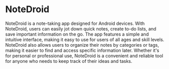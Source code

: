 # NoteDroid
NoteDroid is a note-taking app designed for Android devices. With NoteDroid, users can easily jot down quick notes, create to-do lists, and save important information on the go. 
The app features a simple and intuitive interface, making it easy to use for users of all ages and skill levels. 
NoteDroid also allows users to organize their notes by categories or tags, making it easier to find and access specific information later. 
Whether it's for personal or professional use, NoteDroid is a convenient and reliable tool for anyone who needs to keep track of their ideas and tasks.
